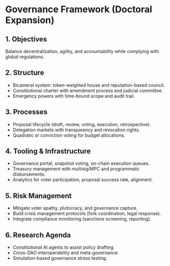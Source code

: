 # Governance Framework (Doctoral Expansion)

## 1. Objectives
Balance decentralization, agility, and accountability while complying with global regulations.

## 2. Structure
- Bicameral system: token-weighted house and reputation-based council.
- Constitutional charter with amendment process and judicial committee.
- Emergency powers with time-bound scope and audit trail.

## 3. Processes
- Proposal lifecycle (draft, review, voting, execution, retrospective).
- Delegation markets with transparency and revocation rights.
- Quadratic or conviction voting for budget allocations.

## 4. Tooling & Infrastructure
- Governance portal, snapshot voting, on-chain execution queues.
- Treasury management with multisig/MPC and programmatic disbursements.
- Analytics for voter participation, proposal success rate, alignment.

## 5. Risk Management
- Mitigate voter apathy, plutocracy, and governance capture.
- Build crisis management protocols (fork coordination, legal response).
- Integrate compliance monitoring (sanctions screening, reporting).

## 6. Research Agenda
- Constitutional AI agents to assist policy drafting.
- Cross-DAO interoperability and meta-governance.
- Simulation-based governance stress testing.
